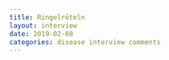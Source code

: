 ```yaml
---
title: Ringelröteln
layout: interview
date: 2019-02-08
categories: disease interview comments
---
```

